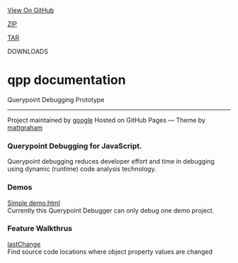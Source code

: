 [View On GitHub](https://github.com/google/qpp)

[ZIP](https://github.com/google/qpp/zipball/master)

[TAR](https://github.com/google/qpp/tarball/master)

DOWNLOADS

qpp documentation
=================

Querypoint Debugging Prototype

------------------------------------------------------------------------

<span class="credits left">Project maintained by [google](https://github.com/google)</span> <span class="credits right">Hosted on GitHub Pages — Theme by [mattgraham](http://twitter.com/#!/michigangraham)</span>

### Querypoint Debugging for JavaScript.

Querypoint debugging reduces developer effort and time in debugging using dynamic (runtime) code analysis technology.

### Demos

[Simple demo.html](./test/LayoutTests/DocGen/demoSetup.html)  
Currently this Querypoint Debugger can only debug one demo project.

### Feature Walkthrus

[lastChange](test/LayoutTests/DocGen/lastChange-walkthru.html)  
Find source code locations where object property values are changed
